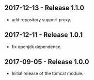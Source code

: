 ## 2017-12-13 - Release 1.1.0

- add repository support proxy.

## 2017-12-11 - Release 1.0.1

- fix openjdk dependence.

## 2017-09-05 - Release 1.0.0

- Initial release of the tomcat module.
